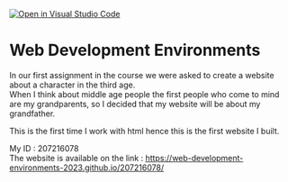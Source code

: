 [![Open in Visual Studio Code](https://classroom.github.com/assets/open-in-vscode-c66648af7eb3fe8bc4f294546bfd86ef473780cde1dea487d3c4ff354943c9ae.svg)](https://classroom.github.com/online_ide?assignment_repo_id=10508215&assignment_repo_type=AssignmentRepo)

# Web Development Environments

In our first assignment in the course we were asked to create a website about a character in the third age. <br>
When I think about middle age people the first people who come to mind are my grandparents, so I decided that my website will be about my grandfather. 

This is the first time I work with html hence this is the first website I built.

My ID : 207216078 <br>
The website is available on the link : https://web-development-environments-2023.github.io/207216078/
